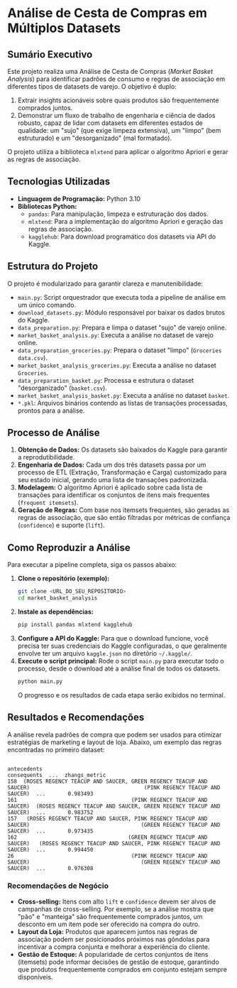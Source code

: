 
# Análise de Cesta de Compras em Múltiplos Datasets

## Sumário Executivo

Este projeto realiza uma Análise de Cesta de Compras (*Market Basket Analysis*) para identificar padrões de consumo e regras de associação em diferentes tipos de datasets de varejo. O objetivo é duplo:

1.  Extrair insights acionáveis sobre quais produtos são frequentemente comprados juntos.
2.  Demonstrar um fluxo de trabalho de engenharia e ciência de dados robusto, capaz de lidar com datasets em diferentes estados de qualidade: um "sujo" (que exige limpeza extensiva), um "limpo" (bem estruturado) e um "desorganizado" (mal formatado).

O projeto utiliza a biblioteca `mlxtend` para aplicar o algoritmo Apriori e gerar as regras de associação.

## Tecnologias Utilizadas

*   **Linguagem de Programação:** Python 3.10
*   **Bibliotecas Python:**
    *   `pandas`: Para manipulação, limpeza e estruturação dos dados.
    *   `mlxtend`: Para a implementação do algoritmo Apriori e geração das regras de associação.
    *   `kagglehub`: Para download programático dos datasets via API do Kaggle.

## Estrutura do Projeto

O projeto é modularizado para garantir clareza e manutenibilidade:

*   `main.py`: Script orquestrador que executa toda a pipeline de análise em um único comando.
*   `download_datasets.py`: Módulo responsável por baixar os dados brutos do Kaggle.
*   `data_preparation.py`: Prepara e limpa o dataset "sujo" de varejo online.
*   `market_basket_analysis.py`: Executa a análise no dataset de varejo online.
*   `data_preparation_groceries.py`: Prepara o dataset "limpo" (`Groceries data.csv`).
*   `market_basket_analysis_groceries.py`: Executa a análise no dataset `Groceries`.
*   `data_preparation_basket.py`: Processa e estrutura o dataset "desorganizado" (`basket.csv`).
*   `market_basket_analysis_basket.py`: Executa a análise no dataset `basket`.
*   `*.pkl`: Arquivos binários contendo as listas de transações processadas, prontos para a análise.

## Processo de Análise

1.  **Obtenção de Dados:** Os datasets são baixados do Kaggle para garantir a reprodutibilidade.
2.  **Engenharia de Dados:** Cada um dos três datasets passa por um processo de ETL (Extração, Transformação e Carga) customizado para seu estado inicial, gerando uma lista de transações padronizada.
3.  **Modelagem:** O algoritmo Apriori é aplicado sobre cada lista de transações para identificar os conjuntos de itens mais frequentes (`frequent itemsets`).
4.  **Geração de Regras:** Com base nos itemsets frequentes, são geradas as regras de associação, que são então filtradas por métricas de confiança (`confidence`) e suporte (`lift`).

## Como Reproduzir a Análise

Para executar a pipeline completa, siga os passos abaixo:

1.  **Clone o repositório (exemplo):**
    ```bash
    git clone <URL_DO_SEU_REPOSITORIO>
    cd market_basket_analysis
    ```
2.  **Instale as dependências:**
    ```bash
    pip install pandas mlxtend kagglehub
    ```
3.  **Configure a API do Kaggle:**
    Para que o download funcione, você precisa ter suas credenciais do Kaggle configuradas, o que geralmente envolve ter um arquivo `kaggle.json` no diretório `~/.kaggle/`.
4.  **Execute o script principal:**
    Rode o script `main.py` para executar todo o processo, desde o download até a análise final de todos os datasets.
    ```bash
    python main.py
    ```
    O progresso e os resultados de cada etapa serão exibidos no terminal.

## Resultados e Recomendações

A análise revela padrões de compra que podem ser usados para otimizar estratégias de marketing e layout de loja. Abaixo, um exemplo das regras encontradas no primeiro dataset:

```
                                                            antecedents                                                         consequents  ...  zhangs_metric
158  (ROSES REGENCY TEACUP AND SAUCER, GREEN REGENCY TEACUP AND SAUCER)                                    (PINK REGENCY TEACUP AND SAUCER)  ...       0.983493
161                                    (PINK REGENCY TEACUP AND SAUCER)  (ROSES REGENCY TEACUP AND SAUCER, GREEN REGENCY TEACUP AND SAUCER)  ...       0.983752
157   (ROSES REGENCY TEACUP AND SAUCER, PINK REGENCY TEACUP AND SAUCER)                                   (GREEN REGENCY TEACUP AND SAUCER)  ...       0.973435
162                                   (GREEN REGENCY TEACUP AND SAUCER)   (ROSES REGENCY TEACUP AND SAUCER, PINK REGENCY TEACUP AND SAUCER)  ...       0.994450
26                                     (PINK REGENCY TEACUP AND SAUCER)                                   (GREEN REGENCY TEACUP AND SAUCER)  ...       0.976308
```

### Recomendações de Negócio

*   **Cross-selling:** Itens com alto `lift` e `confidence` devem ser alvos de campanhas de cross-selling. Por exemplo, se a análise mostra que "pão" e "manteiga" são frequentemente comprados juntos, um desconto em um item pode ser oferecido na compra do outro.
*   **Layout da Loja:** Produtos que aparecem juntos nas regras de associação podem ser posicionados próximos nas gôndolas para incentivar a compra conjunta e melhorar a experiência do cliente.
*   **Gestão de Estoque:** A popularidade de certos conjuntos de itens (itemsets) pode informar decisões de gestão de estoque, garantindo que produtos frequentemente comprados em conjunto estejam sempre disponíveis.
